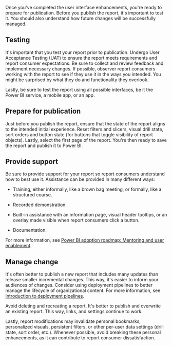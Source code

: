 Once you've completed the user interface enhancements, you're ready to prepare for publication. Before you publish the report, it's important to test it. You should also understand how future changes will be successfully managed.

## Testing

It's important that you test your report prior to publication. Undergo User Acceptance Testing (UAT) to ensure the report meets requirements and report consumer expectations. Be sure to collect and review feedback and implement necessary changes. If possible, observer report consumers working with the report to see if they use it in the ways you intended. You might be surprised by what they do and functionality they overlook.

Lastly, be sure to test the report using all possible interfaces, be it the Power BI service, a mobile app, or an app.

## Prepare for publication

Just before you publish the report, ensure that the state of the report aligns to the intended initial experience. Reset filters and slicers, visual drill state, sort orders and button state (for buttons that toggle visibility of report objects). Lastly, select the first page of the report. You're then ready to save the report and publish it to Power BI.

## Provide support

Be sure to provide support for your report so report consumers understand how to best use it. Assistance can be provided in many different ways:

-   Training, either informally, like a brown bag meeting, or formally, like a structured course.

-   Recorded demonstration.

-   Built-in assistance with an information page, visual header tooltips, or an overlay made visible when report consumers click a button.

-   Documentation.

For more information, see [Power BI adoption roadmap: Mentoring and user enablement](/power-bi/guidance/powerbi-adoption-roadmap-mentoring-and-user-enablement/?azure-portal=true).

## Manage change

It's often better to publish a new report that includes many updates than release smaller incremental changes. This way, it's easier to inform your audiences of changes. Consider using deployment pipelines to better manage the lifecycle of organizational content. For more information, see [Introduction to deployment pipelines](/power-bi/create-reports/deployment-pipelines-overview/?azure-portal=true).

Avoid deleting and recreating a report. It's better to publish and overwrite an existing report. This way, links, and settings continue to work.

Lastly, report modifications may invalidate personal bookmarks, personalized visuals, persistent filters, or other per-user data settings (drill state, sort order, etc.). Whenever possible, avoid breaking these personal enhancements, as it can contribute to report consumer dissatisfaction.

